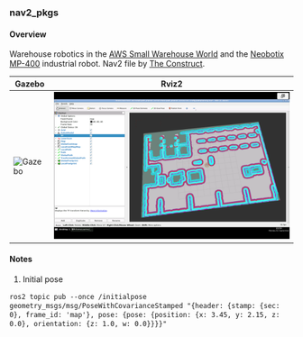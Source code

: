 ### nav2_pkgs

#### Overview

Warehouse robotics in the [AWS Small Warehouse World](https://github.com/aws-robotics/aws-robomaker-small-warehouse-world.git) and the [Neobotix MP-400](https://www.neobotix-robots.com/products/mobile-robots/mobile-robot-mp-400) industrial robot. Nav2 file by [The Construct](https://bitbucket.org/theconstructcore/nav2_pkgs.git).  

| Gazebo | Rviz2 |
| --- | --- |  
| ![Gazebo](assets/gazebo.png) | ![Rviz2](assets/rviz2.png) |  

#### Notes

1. Initial pose

```
ros2 topic pub --once /initialpose geometry_msgs/msg/PoseWithCovarianceStamped "{header: {stamp: {sec: 0}, frame_id: 'map'}, pose: {pose: {position: {x: 3.45, y: 2.15, z: 0.0}, orientation: {z: 1.0, w: 0.0}}}}"
```

